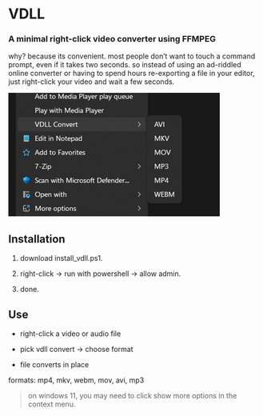 # VDLL 

### A minimal right-click video converter using FFMPEG 

why? because its convenient. most people don’t want to touch a command prompt, even if it takes two seconds.
so instead of using an ad-riddled online converter or having to spend hours re-exporting a file in your editor, just right-click your video and wait a few seconds.

![image of the context menu](img.png)

## Installation

1. download install_vdll.ps1.

2. right-click → run with powershell → allow admin.

3. done.

## Use

- right-click a video or audio file

- pick vdll convert → choose format

- file converts in place

formats: mp4, mkv, webm, mov, avi, mp3
> on windows 11, you may need to click show more options in the context menu.
